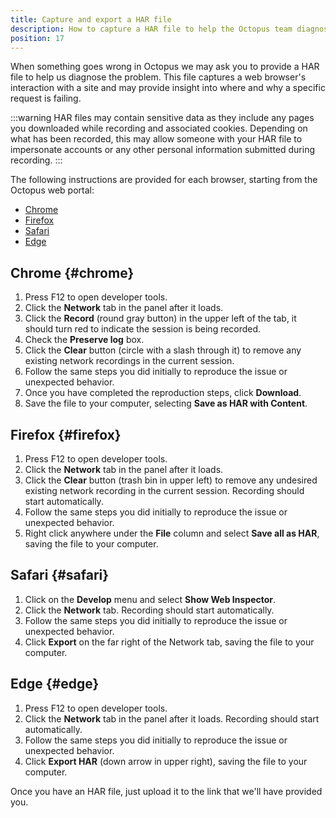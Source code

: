 ```yaml
---
title: Capture and export a HAR file
description: How to capture a HAR file to help the Octopus team diagnose problems when something unexpected happens.
position: 17
---
```


When something goes wrong in Octopus we may ask you to provide a HAR file to help us diagnose the problem. This file captures a web browser's interaction with a site and may provide insight into where and why a specific request is failing.

:::warning
HAR files may contain sensitive data as they include any pages you downloaded while recording and associated cookies. Depending on what has been recorded, this may allow someone with your HAR file to impersonate accounts or any other personal information submitted during recording.
::: 

The following instructions are provided for each browser, starting from the Octopus web portal:
* [Chrome](#chrome)
* [Firefox](#firefox)
* [Safari](#safari)
* [Edge](#edge)

## Chrome {#chrome}
1. Press F12 to open developer tools.
2. Click the **Network** tab in the panel after it loads.
3. Click the **Record** (round gray button) in the upper left of the tab, it should turn red to indicate the session is being recorded.
4. Check the **Preserve log** box.
5. Click the **Clear** button (circle with a slash through it) to remove any existing network recordings in the current session.
6. Follow the same steps you did initially to reproduce the issue or unexpected behavior.
7. Once you have completed the reproduction steps, click **Download**.
8. Save the file to your computer, selecting **Save as HAR with Content**.

## Firefox {#firefox}
1. Press F12 to open developer tools.
3. Click the **Network** tab in the panel after it loads.
4. Click the **Clear** button (trash bin in upper left) to remove any undesired existing network recording in the current session. Recording should start automatically.
6. Follow the same steps you did initially to reproduce the issue or unexpected behavior.
7. Right click anywhere under the **File** column and select **Save all as HAR**, saving the file to your computer.

## Safari {#safari}
1. Click on the **Develop** menu and select **Show Web Inspector**.
2. Click the **Network** tab. Recording should start automatically.
3. Follow the same steps you did initially to reproduce the issue or unexpected behavior.
4. Click **Export** on the far right of the Network tab, saving the file to your computer.

## Edge {#edge}
1. Press F12 to open developer tools.
2. Click the **Network** tab in the panel after it loads. Recording should start automatically.
3. Follow the same steps you did initially to reproduce the issue or unexpected behavior.
4. Click **Export HAR** (down arrow in upper right), saving the file to your computer.


Once you have an HAR file, just upload it to the link that we'll have provided you.
